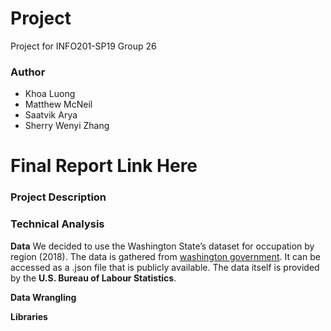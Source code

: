# Project
Project for INFO201-SP19 Group 26

### Author 
- Khoa Luong
- Matthew McNeil
- Saatvik Arya 
- Sherry Wenyi Zhang

# Final Report Link Here 

### Project Description 

### Technical Analysis 

**Data**
We decided to use the Washington State’s dataset for occupation by region (2018). The data is gathered from [washington government](data.wa.gov). It can be accessed as a .json file that is publicly available. The data itself is provided by the **U.S. Bureau of Labour Statistics**.

**Data Wrangling**

**Libraries**

